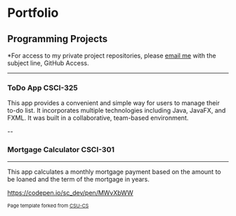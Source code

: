 Portfolio
=========

Programming Projects
--------------------

*For access to my private project repositories, please [email me](mailto:kcholmes@csustudent.net) with the subject line, GitHub Access.

---
### ToDo App CSCI-325

This app provides a convenient and simple way for users to manage their to-do list. It incorporates multiple technologies including Java, JavaFX, and FXML. It was built in a collaborative, team-based environment.

--
### Mortgage Calculator CSCI-301
---

This app calculates a monthly mortgage payment based on the amount to be loaned and the term of the mortgage in years.

https://codepen.io/sc_dev/pen/MWvXbWW

<p style="font-size:11px">Page template forked from <a href="https://github.com/csu-cs/csci-portfolio">CSU-CS</a></p>
<!-- Remove above link if you don't want to attributive -->
